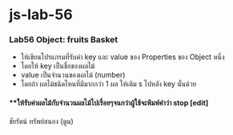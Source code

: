 # js-lab-56
### Lab56 Object: fruits Basket
- ให้เขียนโปรแกรมที่รับค่า key และ value ของ Properties ของ Object หนึ่ง 
- โดยให้ key เป็นชื่อของผลไม้ 
- value เป็นจำนวนของผลไม้ (number) 
- โดยถ้า ผลไม้ชนิดไหนที่มีมากกว่า 1 ผล ให้เติม s ไปหลัง key นั้นด้วย

#### **ให้รับค่าผลไม้กับจำนวนผลไม้ไปเรื่อยๆจนกว่าผู้ใช้จะพิมพ์คำว่า stop [edit]

ชัยรัตน์ ทรัพย์สนอง (ตูน)
